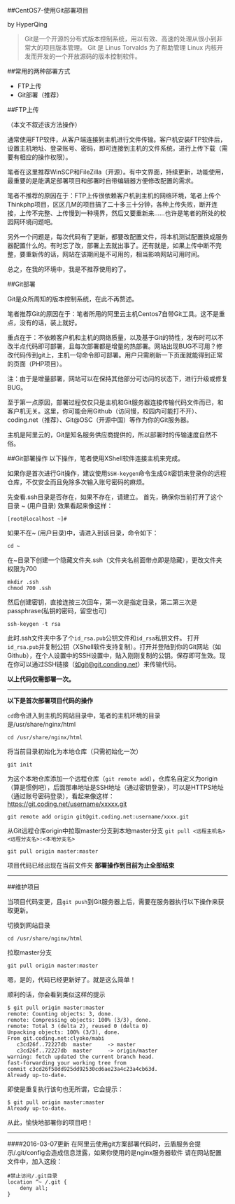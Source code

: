 ##CentOS7-使用Git部署项目

by HyperQing

>Git是一个开源的分布式版本控制系统，用以有效、高速的处理从很小到非常大的项目版本管理。 Git 是 Linus Torvalds 为了帮助管理 Linux 内核开发而开发的一个开放源码的版本控制软件。

##常用的两种部署方式

 - FTP上传
 - Git部署（推荐）

##FTP上传

（本文不叙述该方法操作）

通常使用FTP软件，从客户端连接到主机进行文件传输。客户机安装FTP软件后，设置主机地址、登录账号、密码，即可连接到主机的文件系统，进行上传下载（需要有相应的操作权限）。

笔者在这里推荐WinSCP和FileZilla（开源）。有中文界面，持续更新，功能使用，最重要的是能满足部署项目和部署时自带编辑器方便修改配置的需求。

笔者不推荐的原因在于：FTP上传很依赖客户机到主机的网络环境，笔者上传个Thinkphp项目，区区几M的项目搞了二十多三十分钟，各种上传失败，断开连接，上传不完整、上传慢到一种境界，然后又要重新来……也许是笔者的所处的校园网环境问题吧。

另外一个问题是，每次代码有了更新，都要改配置文件，将本机测试配置换成服务器配置什么的。有时忘了改，部署上去就出事了。还有就是，如果上传中断不完整，要重新传的话，网站在该期间是不可用的，相当影响网站可用时间。

总之，在我的环境中，我是不推荐使用的了。

##Git部署

Git是众所周知的版本控制系统，在此不再赘述。

笔者推荐Git的原因在于：笔者所用的阿里云主机Centos7自带Git工具。这不是重点，没有的话，装上就好。

重点在于：不依赖客户机和主机的网络质量，以及基于Git的特性，发布时可以不改半点代码即可部署，且每次部署都是增量的热部署。网站出现BUG不可用？修改代码传到git上，主机一句命令即可部署。用户只需刷新一下页面就能得到正常的页面（PHP项目）。

注：由于是增量部署，网站可以在保持其他部分可访问的状态下，进行升级或修复BUG。

至于第一点原因，部署过程仅仅只是主机和Git服务器连接传输代码文件而已，和客户机无关。这里，你可能会用Github（访问慢，校园内可能打不开）、coding.net（推荐）、Git@OSC（开源中国）等作为你的Git服务器。

主机是阿里云的，Git是知名服务供应商提供的，所以部署时的传输速度自然不俗。

##Git部署操作
以下操作，笔者使用XShell软件连接主机来完成。

如果你是首次进行Git操作，建议使用`SSH-keygen`命令生成Git密钥来登录你的远程仓库，不仅安全而且免除多次输入账号密码的麻烦。

先查看.ssh目录是否存在，如果不存在，请建立。
首先，确保你当前打开了这个目录 ~ (用户目录) 效果看起来像这样：
```
[root@localhost ~]#
```
如果不在~ (用户目录)中，请进入到该目录，命令如下：
```
cd ~
```
在~目录下创建一个隐藏文件夹.ssh（文件夹名前面带点即是隐藏），更改文件夹权限为700
```
mkdir .ssh
chmod 700 .ssh
```
然后创建密钥，直接连按三次回车，第一次是指定目录，第二第三次是passphrase(私钥的密码，留空也可)
```
ssh-keygen -t rsa
```
此时.ssh文件夹中多了个`id_rsa.pub`公钥文件和`id_rsa`私钥文件。
打开`id_rsa.pub`并复制公钥（XShell软件支持复制）。打开并登陆到你的Git网站（如Github），在个人设置中的SSH设置中，贴入刚刚复制的公钥。保存即可生效。现在你可以通过SSH链接（如git@git.conding.net）来传输代码。

**以上代码仅需部署一次。**

----

**以下是首次部署项目代码的操作**

`cd`命令进入到主机的网站目录中，笔者的主机环境的目录是/usr/share/nginx/html
```
cd /usr/share/nginx/html
```
将当前目录初始化为本地仓库（只需初始化一次）
```
git init
```
为这个本地仓库添加一个远程仓库（`git remote add`），仓库名自定义为origin（算是惯例吧），后面那串地址是SSH地址（通过密钥登录），可以是HTTPS地址（通过账号密码登录），看起来像这样：
https://git.coding.net/username/xxxxx.git
```
git remote add origin git@git.coding.net:username/xxxx.git
```
从Git远程仓库origin中拉取master分支到本地master分支
`git pull <远程主机名> <远程分支名>:<本地分支名>`
```
git pull origin master:master
```
项目代码已经出现在当前文件夹
**部署操作到目前为止全部结束**

----

##维护项目

当项目代码变更，且`git push`到Git服务器上后，需要在服务器执行以下操作来获取更新。

切换到网站目录
```
cd /usr/share/nginx/html
```
拉取master分支
```
git pull origin master:master
```
嗯，是的，代码已经更新好了。就是这么简单！

顺利的话，你会看到类似这样的提示
```
$ git pull origin master:master
remote: Counting objects: 3, done.
remote: Compressing objects: 100% (3/3), done.
remote: Total 3 (delta 2), reused 0 (delta 0)
Unpacking objects: 100% (3/3), done.
From git.coding.net:clyoko/mabi
   c3cd26f..72227db  master     -> master
   c3cd26f..72227db  master     -> origin/master
warning: fetch updated the current branch head.
fast-forwarding your working tree from
commit c3cd26f58dd925dd92530cd6ae23a4c23a4cb63d.
Already up-to-date.
```
即使是重复执行该句也无所谓，它会提示：
```
$ git pull origin master:master
Already up-to-date.
```

从此，愉快地部署你的项目吧！

-----
####2016-03-07更新
在阿里云使用git方案部署代码时，云盾服务会提示/.git/config会造成信息泄露，如果你使用的是nginx服务器软件
请在网站配置文件中，加入这段：
```
#禁止访问/.git目录
location ^~ /.git {
    deny all;
}
```
